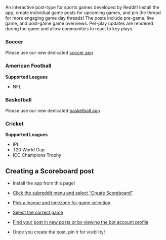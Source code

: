 An interactive post-type for sports games developed by Reddit! Install the app, create individual game posts for upcoming games, and pin the thread for more engaging game day threads! The posts include pre-game, live game, and post-game game overviews. Per-play updates are rendered during the game and allow communities to react to key plays.

### Soccer
Please use our new dedicated [soccer app](https://developers.reddit.com/apps/scoreboard-app)

### American Football
**Supported Leagues**
* NFL

### Basketball
Please use our new dedicated [basketball app](https://developers.reddit.com/apps/basketball-app)

### Cricket
**Supported Leagues**
* IPL
* T20 World Cup
* ICC Champions Trophy

## Creating a Scoreboard post

* Install the app from this page!

* [Click the subreddit menu and select “Create Scoreboard”](https://i.redd.it/dygmgomhusyb1.png?width=2112&format=png)

* [Pick a league and timezone for game selection](https://i.redd.it/rykmibhjusyb1.png)

* [Select the correct game](https://i.redd.it/pwgwxchjusyb1.png)

* [Find your post in new posts or by viewing the bot account profile](https://www.reddit.com/user/sport-scoreboard/)

* Once you create the post, pin it for visibility!
